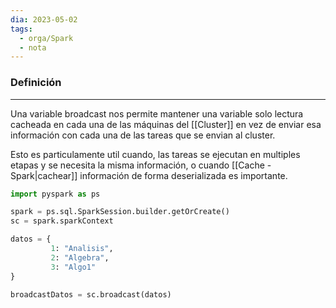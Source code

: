 ```yaml
---
dia: 2023-05-02
tags:
  - orga/Spark
  - nota
---
```

### Definición
---
Una variable broadcast nos permite mantener una variable solo lectura cacheada en cada una de las máquinas del [[Cluster]] en vez de enviar esa información con cada una de las tareas que se envian al cluster.

Esto es particulamente util cuando, las tareas se ejecutan en multiples etapas y se necesita la misma información, o cuando [[Cache - Spark|cachear]] información de forma deserializada es importante.

``` python
import pyspark as ps

spark = ps.sql.SparkSession.builder.getOrCreate()
sc = spark.sparkContext

datos = {
		 1: "Analisis",
		 2: "Algebra",
		 3: "Algo1"
}

broadcastDatos = sc.broadcast(datos)
```